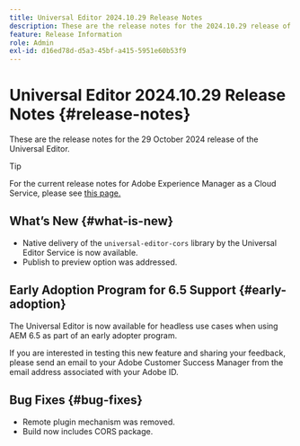 ```yaml
---
title: Universal Editor 2024.10.29 Release Notes
description: These are the release notes for the 2024.10.29 release of the Universal Editor.
feature: Release Information
role: Admin
exl-id: d16ed78d-d5a3-45bf-a415-5951e60b53f9
---
```


# Universal Editor 2024.10.29 Release Notes {#release-notes}

These are the release notes for the 29 October 2024 release of the Universal Editor.

>[!TIP]
>
>For the current release notes for Adobe Experience Manager as a Cloud Service, please see [this page.](/help/release-notes/release-notes-cloud/release-notes-current.md)

## What’s New {#what-is-new}

* Native delivery of the `universal-editor-cors` library by the Universal Editor Service is now available.
* Publish to preview option was addressed.

## Early Adoption Program for 6.5 Support {#early-adoption}

The Universal Editor is now available for headless use cases when using AEM 6.5 as part of an early adopter program.

If you are interested in testing this new feature and sharing your feedback, please send an email to your Adobe Customer Success Manager from the email address associated with your Adobe ID. 

## Bug Fixes {#bug-fixes}

* Remote plugin mechanism was removed.
* Build now includes CORS package.
